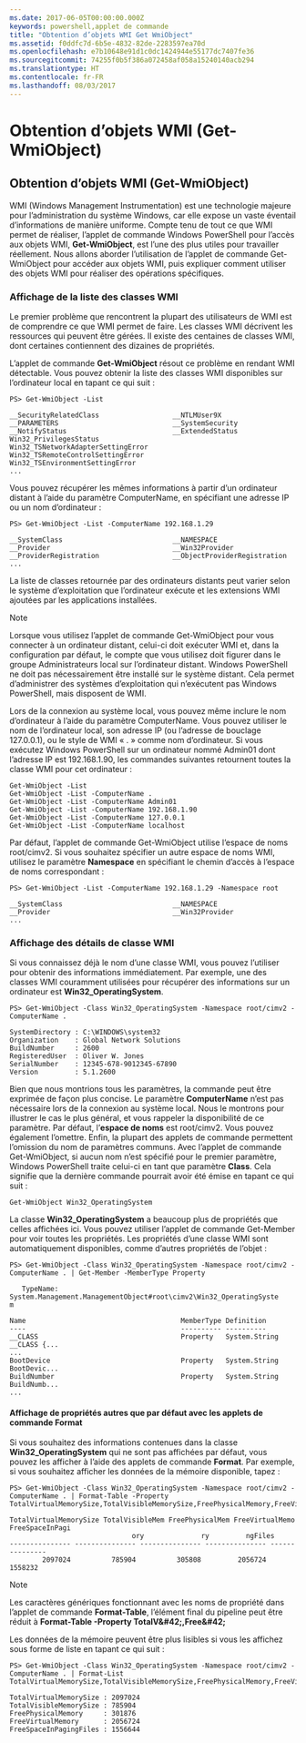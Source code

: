 ```yaml
---
ms.date: 2017-06-05T00:00:00.000Z
keywords: powershell,applet de commande
title: "Obtention d’objets WMI Get WmiObject"
ms.assetid: f0ddfc7d-6b5e-4832-82de-2283597ea70d
ms.openlocfilehash: e7b10648e91d1c0dc1424944e55177dc7407fe36
ms.sourcegitcommit: 74255f0b5f386a072458af058a15240140acb294
ms.translationtype: HT
ms.contentlocale: fr-FR
ms.lasthandoff: 08/03/2017
---
```

# <a name="getting-wmi-objects-get-wmiobject"></a>Obtention d’objets WMI (Get-WmiObject)

## <a name="getting-wmi-objects-get-wmiobject"></a>Obtention d’objets WMI (Get-WmiObject)
WMI (Windows Management Instrumentation) est une technologie majeure pour l’administration du système Windows, car elle expose un vaste éventail d’informations de manière uniforme. Compte tenu de tout ce que WMI permet de réaliser, l’applet de commande Windows PowerShell pour l’accès aux objets WMI, **Get-WmiObject**, est l’une des plus utiles pour travailler réellement. Nous allons aborder l’utilisation de l’applet de commande Get-WmiObject pour accéder aux objets WMI, puis expliquer comment utiliser des objets WMI pour réaliser des opérations spécifiques.

### <a name="listing-wmi-classes"></a>Affichage de la liste des classes WMI
Le premier problème que rencontrent la plupart des utilisateurs de WMI est de comprendre ce que WMI permet de faire. Les classes WMI décrivent les ressources qui peuvent être gérées. Il existe des centaines de classes WMI, dont certaines contiennent des dizaines de propriétés.

L’applet de commande **Get-WmiObject** résout ce problème en rendant WMI détectable. Vous pouvez obtenir la liste des classes WMI disponibles sur l’ordinateur local en tapant ce qui suit :

```
PS> Get-WmiObject -List

__SecurityRelatedClass                  __NTLMUser9X
__PARAMETERS                            __SystemSecurity
__NotifyStatus                          __ExtendedStatus
Win32_PrivilegesStatus                  Win32_TSNetworkAdapterSettingError
Win32_TSRemoteControlSettingError       Win32_TSEnvironmentSettingError
...
```

Vous pouvez récupérer les mêmes informations à partir d’un ordinateur distant à l’aide du paramètre ComputerName, en spécifiant une adresse IP ou un nom d’ordinateur :

```
PS> Get-WmiObject -List -ComputerName 192.168.1.29

__SystemClass                           __NAMESPACE
__Provider                              __Win32Provider
__ProviderRegistration                  __ObjectProviderRegistration
...
```

La liste de classes retournée par des ordinateurs distants peut varier selon le système d’exploitation que l’ordinateur exécute et les extensions WMI ajoutées par les applications installées.

> [!NOTE]
> Lorsque vous utilisez l’applet de commande Get-WmiObject pour vous connecter à un ordinateur distant, celui-ci doit exécuter WMI et, dans la configuration par défaut, le compte que vous utilisez doit figurer dans le groupe Administrateurs local sur l’ordinateur distant. Windows PowerShell ne doit pas nécessairement être installé sur le système distant. Cela permet d’administrer des systèmes d’exploitation qui n’exécutent pas Windows PowerShell, mais disposent de WMI.

Lors de la connexion au système local, vous pouvez même inclure le nom d’ordinateur à l’aide du paramètre ComputerName. Vous pouvez utiliser le nom de l’ordinateur local, son adresse IP (ou l’adresse de bouclage 127.0.0.1), ou le style de WMI « . » comme nom d’ordinateur. Si vous exécutez Windows PowerShell sur un ordinateur nommé Admin01 dont l’adresse IP est 192.168.1.90, les commandes suivantes retournent toutes la classe WMI pour cet ordinateur :

```
Get-WmiObject -List
Get-WmiObject -List -ComputerName .
Get-WmiObject -List -ComputerName Admin01
Get-WmiObject -List -ComputerName 192.168.1.90
Get-WmiObject -List -ComputerName 127.0.0.1
Get-WmiObject -List -ComputerName localhost
```

Par défaut, l’applet de commande Get-WmiObject utilise l’espace de noms root/cimv2. Si vous souhaitez spécifier un autre espace de noms WMI, utilisez le paramètre **Namespace** en spécifiant le chemin d’accès à l’espace de noms correspondant :

```
PS> Get-WmiObject -List -ComputerName 192.168.1.29 -Namespace root

__SystemClass                           __NAMESPACE
__Provider                              __Win32Provider
...
```

### <a name="displaying-wmi-class-details"></a>Affichage des détails de classe WMI
Si vous connaissez déjà le nom d’une classe WMI, vous pouvez l’utiliser pour obtenir des informations immédiatement. Par exemple, une des classes WMI couramment utilisées pour récupérer des informations sur un ordinateur est **Win32_OperatingSystem**.

```
PS> Get-WmiObject -Class Win32_OperatingSystem -Namespace root/cimv2 -ComputerName .

SystemDirectory : C:\WINDOWS\system32
Organization    : Global Network Solutions
BuildNumber     : 2600
RegisteredUser  : Oliver W. Jones
SerialNumber    : 12345-678-9012345-67890
Version         : 5.1.2600
```

Bien que nous montrions tous les paramètres, la commande peut être exprimée de façon plus concise. Le paramètre **ComputerName** n’est pas nécessaire lors de la connexion au système local. Nous le montrons pour illustrer le cas le plus général, et vous rappeler la disponibilité de ce paramètre. Par défaut, l’**espace de noms** est root/cimv2. Vous pouvez également l’omettre. Enfin, la plupart des applets de commande permettent l’omission du nom de paramètres communs. Avec l’applet de commande Get-WmiObject, si aucun nom n’est spécifié pour le premier paramètre, Windows PowerShell traite celui-ci en tant que paramètre **Class**. Cela signifie que la dernière commande pourrait avoir été émise en tapant ce qui suit :

```
Get-WmiObject Win32_OperatingSystem
```

La classe **Win32_OperatingSystem** a beaucoup plus de propriétés que celles affichées ici. Vous pouvez utiliser l’applet de commande Get-Member pour voir toutes les propriétés. Les propriétés d’une classe WMI sont automatiquement disponibles, comme d’autres propriétés de l’objet :

```
PS> Get-WmiObject -Class Win32_OperatingSystem -Namespace root/cimv2 -ComputerName . | Get-Member -MemberType Property

   TypeName: System.Management.ManagementObject#root\cimv2\Win32_OperatingSyste
m

Name                                      MemberType Definition
----                                      ---------- ----------
__CLASS                                   Property   System.String __CLASS {...
...
BootDevice                                Property   System.String BootDevic...
BuildNumber                               Property   System.String BuildNumb...
...
```

#### <a name="displaying-non-default-properties-with-format-cmdlets"></a>Affichage de propriétés autres que par défaut avec les applets de commande Format
Si vous souhaitez des informations contenues dans la classe **Win32_OperatingSystem** qui ne sont pas affichées par défaut, vous pouvez les afficher à l’aide des applets de commande **Format**. Par exemple, si vous souhaitez afficher les données de la mémoire disponible, tapez :

```
PS> Get-WmiObject -Class Win32_OperatingSystem -Namespace root/cimv2 -ComputerName . | Format-Table -Property TotalVirtualMemorySize,TotalVisibleMemorySize,FreePhysicalMemory,FreeVirtualMemory,FreeSpaceInPagingFiles

TotalVirtualMemorySize TotalVisibleMem FreePhysicalMem FreeVirtualMemo FreeSpaceInPagi
                              ory              ry         ngFiles
--------------- --------------- --------------- --------------- ---------------
        2097024          785904          305808         2056724         1558232
```

> [!NOTE]
> Les caractères génériques fonctionnant avec les noms de propriété dans l’applet de commande **Format-Table**, l’élément final du pipeline peut être réduit à **Format-Table -Property TotalV\&#42;,Free\&#42;**

Les données de la mémoire peuvent être plus lisibles si vous les affichez sous forme de liste en tapant ce qui suit :

```
PS> Get-WmiObject -Class Win32_OperatingSystem -Namespace root/cimv2 -ComputerName . | Format-List TotalVirtualMemorySize,TotalVisibleMemorySize,FreePhysicalMemory,FreeVirtualMemory,FreeSpaceInPagingFiles

TotalVirtualMemorySize : 2097024
TotalVisibleMemorySize : 785904
FreePhysicalMemory     : 301876
FreeVirtualMemory      : 2056724
FreeSpaceInPagingFiles : 1556644
```

